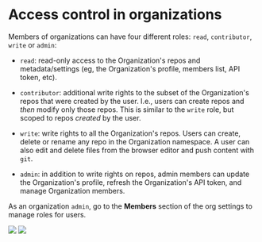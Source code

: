# Access control in organizations

Members of organizations can have four different roles: `read`, `contributor`, `write` or `admin`:

- `read`: read-only access to the Organization's repos and metadata/settings (eg, the Organization's profile, members list, API token, etc).

- `contributor`: additional write rights to the subset of the Organization's repos that were created by the user. I.e., users can create repos and _then_ modify only those repos. This is similar to the `write` role, but scoped to repos _created_ by the user.

- `write`: write rights to all the Organization's repos. Users can create, delete or rename any repo in the Organization namespace. A user can also edit and delete files from the browser editor and push content with `git`.

- `admin`: in addition to write rights on repos, admin members can update the Organization's profile, refresh the Organization's API token, and manage Organization members.

As an organization `admin`, go to the **Members** section of the org settings to manage roles for users.

<div class="flex justify-center">
<img class="block dark:hidden" src="https://huggingface.co/datasets/huggingface/documentation-images/resolve/main/hub/org-members-page.png"/>
<img class="hidden dark:block" src="https://huggingface.co/datasets/huggingface/documentation-images/resolve/main/hub/org-members-page-dark.png"/>
</div>
